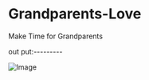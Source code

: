 # Grandparents-Love
Make Time for Grandparents

out put:---------

![Image](https://github.com/user-attachments/assets/0199cb7c-31c1-429a-ad89-1bcf468986cd)
